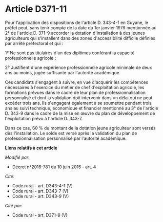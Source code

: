 # Article D371-11

Pour l'application des dispositions de l'article D. 343-4-1 en Guyane, le préfet peut, sans tenir compte de la date du 1er
janvier 1976 mentionnée au 2° de l'article D. 371-9 accorder la dotation d'installation à des jeunes agriculteurs qui
s'installent dans des zones d'accessibilité difficile définies par arrêté préfectoral et qui : 

1° Ne sont pas titulaires d'un des diplômes conférant la capacité professionnelle agricole ; 

2° Justifient d'une expérience professionnelle agricole minimale de deux ans au moins, jugée suffisante par l'autorité
académique. 

Ces candidats s'engagent à suivre, en vue d'acquérir les compétences nécessaires à l'exercice du métier de chef
d'exploitation agricole, les formations prévues dans le cadre de leur plan de professionnalisation personnalisé et dont la
validation doit intervenir dans un délai qui ne peut excéder trois ans. Ils s'engagent également à se soumettre pendant trois
ans au suivi technique, économique et financier mentionné au 3° de l'article D. 343-9 dans le cadre de la mise en œuvre du
plan de développement de l'exploitation prévu à l'article D. 343-7. 

Dans ce cas, 60 % du montant de la dotation jeune agriculteur sont versés dès l'installation. Le solde est versé après la
validation du plan de professionnalisation personnalisé par l'autorité académique.

**Liens relatifs à cet article**

_Modifié par_:

  - Décret n°2016-781 du 10 juin 2016 - art. 4

_Cite_:

  - Code rural - art. D343-4-1 (V)
  - Code rural - art. D343-7 (V)
  - Code rural - art. D343-9 (V)

_Cité par_:

  - Code rural - art. D371-9 (V)
